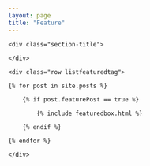 ```yaml
---
layout: page
title: "Feature"
---
```


<section class="featured-posts">

    <div class="section-title">

    </div>

    <div class="row listfeaturedtag">

    {% for post in site.posts %}

        {% if post.featurePost == true %}

            {% include featuredbox.html %}

        {% endif %}

    {% endfor %}

    </div>

</section>

